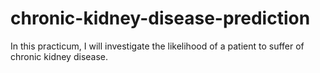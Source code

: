 # chronic-kidney-disease-prediction
 In this practicum, I will investigate the likelihood of a patient to suffer of chronic kidney disease.
